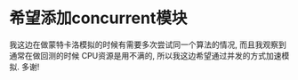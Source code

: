 # 希望添加concurrent模块

我这边在做蒙特卡洛模拟的时候有需要多次尝试同一个算法的情况, 而且我观察到通常在做回测的时候 CPU资源是用不满的, 所以我这边希望通过并发的方式加速模拟. 多谢!